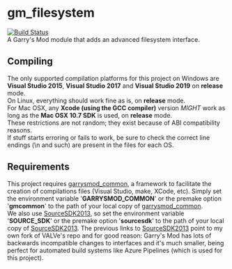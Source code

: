 # gm\_filesystem

[![Build Status](https://metamann.visualstudio.com/GitHub%20danielga/_apis/build/status/danielga.gm_filesystem?branchName=master)](https://metamann.visualstudio.com/GitHub%20danielga/_build/latest?definitionId=10&branchName=master)  
A Garry's Mod module that adds an advanced filesystem interface.

## Compiling

The only supported compilation platforms for this project on Windows are **Visual Studio 2015**, **Visual Studio 2017** and **Visual Studio 2019** on **release** mode.  
On Linux, everything should work fine as is, on **release** mode.  
For Mac OSX, any **Xcode (using the GCC compiler)** version *MIGHT* work as long as the **Mac OSX 10.7 SDK** is used, on **release** mode.  
These restrictions are not random; they exist because of ABI compatibility reasons.  
If stuff starts erroring or fails to work, be sure to check the correct line endings (\n and such) are present in the files for each OS.  

## Requirements

This project requires [garrysmod_common][1], a framework to facilitate the creation of compilations files (Visual Studio, make, XCode, etc). Simply set the environment variable '**GARRYSMOD\_COMMON**' or the premake option '**gmcommon**' to the path of your local copy of [garrysmod_common][1].  
We also use [SourceSDK2013][2], so set the environment variable '**SOURCE_SDK**' or the premake option '**sourcesdk**' to the path of your local copy of [SourceSDK2013][2]. The previous links to [SourceSDK2013][2] point to my own fork of VALVe's repo and for good reason: Garry's Mod has lots of backwards incompatible changes to interfaces and it's much smaller, being perfect for automated build systems like Azure Pipelines (which is used for this project).  

  [1]: https://github.com/danielga/garrysmod_common
  [2]: https://github.com/danielga/sourcesdk-minimal
